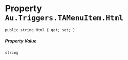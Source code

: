 # Property `Au.Triggers.TAMenuItem.Html`

```
public string Html { get; set; }
```

##### Property Value

`string`